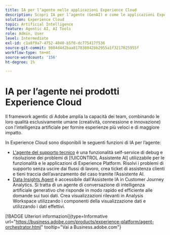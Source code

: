 ```yaml
---
title: IA per l’agente nelle applicazioni Experience Cloud
description: Scopri IA per l’agente (GenAI) e come le applicazioni Experience Cloud utilizzano il framework per l’agente di Adobe.
solution: Experience Cloud
topic: Artificial Intelligence
feature: Agentic AI, AI Tools
role: Admin, User
level: Intermediate
exl-id: c1a8f9a7-4752-4040-b5f0-dc775417f536
source-git-commit: 9884d4d2baa817838042bb2955a1f3217025955f
workflow-type: tm+mt
source-wordcount: '156'
ht-degree: 1%

---
```


# IA per l’agente nei prodotti Experience Cloud

Il framework agentic di Adobe amplia la capacità dei team, combinando le loro qualità esclusivamente umane (creatività, connessione e innovazione) con l’intelligenza artificiale per fornire esperienze più veloci e di maggiore impatto.

In Experience Cloud sono disponibili le seguenti funzioni di IA per l’agente:

* [L&#39;agente del supporto tecnico](https://experienceleague.adobe.com/it/docs/experience-platform/ai-assistant/new-features/customer-support) è una funzionalità self-service di debug e risoluzione dei problemi di [!UICONTROL Assistente AI] utilizzabile per le funzionalità e le applicazioni di Experience Platform. Risolvi i problemi di supporto senza uscire dai flussi di lavoro, crea ticket di assistenza clienti e tieni traccia dell’avanzamento del caso tramite l’Assistente AI.
* [Data Insights Agent](https://experienceleague.adobe.com/it/docs/analytics-platform/using/cja-overview/cja-b2c-overview/data-analysis-ai) è accessibile dall&#39;Assistente IA in Customer Journey Analytics. Si tratta di un agente di conversazione di intelligenza artificiale generativo che risponde in modo rapido ed efficiente alle domande sui tuoi dati. Crea visualizzazioni rilevanti in Analysis Workspace utilizzando i componenti della visualizzazione dati e utilizzando i dati effettivi.

[!BADGE Ulteriori informazioni]{type=Informative url="https://business.adobe.com/products/experience-platform/agent-orchestrator.html" tooltip="Vai a Business.adobe.com"}
